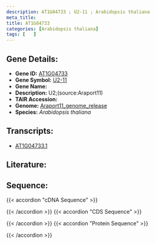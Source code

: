 ```yaml
---
description: AT1G04733 ; U2-11 ; Arabidopsis thaliana
meta_title:
title: AT1G04733
categories: [Arabidopsis thaliana]
tags: [   ]
---
```


## Gene Details:
- **Gene ID:** [AT1G04733](https://www.arabidopsis.org/locus?name=AT1G04733)
- **Gene Symbol:** <u>U2-11</u>
- **Gene Name:** 
- **Description:**   U2;(source:Araport11)
- **TAIR Accession:** 
- **Genome:** [Araport11_genome_release](https://www.arabidopsis.org/download/list?dir=Genes%2FAraport11_genome_release)
- **Species:** *Arabidopsis thaliana*

## Transcripts:
   -  [AT1G04733.1](https://www.arabidopsis.org/gene?name=AT1G04733.1)
## Literature:
## Sequence:
{{< accordion "cDNA Sequence" >}}

{{< /accordion >}}
{{< accordion "CDS Sequence" >}}

{{< /accordion >}}
{{< accordion "Protein Sequence" >}}

{{< /accordion >}}
